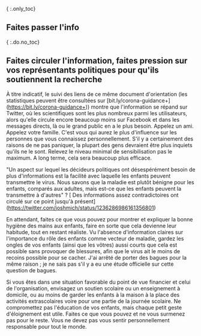 { :.only_toc}
## Faites passer l'info

{ :.do.no_toc}
## Faites circuler l'information, faites pression sur vos représentants politiques pour qu'ils soutiennent la recherche

À titre indicatif, le suivi des liens de ce même document d'orientation (les statistiques peuvent être consultées sur [bit.ly/corona-guidance+] (https://bit.ly/corona-guidance+)) montre que l'information se répand sur Twitter, où les scientifiques sont les plus nombreux parmi les utilisateurs, alors qu'elle circule encore beaucoup moins sur Facebook et dans les messages directs, là ou le grand public en a le plus besoin. Appelez un ami. Appelez votre famille. C'est vous qui aurez le plus d'influence sur les personnes que vous connaissez personnellement. S'il y a certainement des raisons de ne pas paniquer, la plupart des gens devraient être plus inquiets qu'ils ne le sont. Relevez le niveau minimal de sensibilisation pas le maximum. A long terme, cela sera beaucoup plus efficace.

"Un aspect sur lequel les décideurs politiques ont désespérément besoin de plus d'informations est la facilité avec laquelle les enfants peuvent transmettre le virus. Nous savons que la maladie est plutôt bénigne pour les enfants, comparés aux adultes, mais est-ce que les enfants peuvent la transmettre à d'autres" ? [ Des informations assez contradictoires ont circulé sur ce point jusqu'à présent] (https://twitter.com/joshmich/status/1236286986161356801)

En attendant, faites ce que vous pouvez pour montrer et expliquer la bonne hygiène des mains aux enfants, faire en sorte que cela devienne leur habitude, tout en restant réaliste. Vu l'absence d'information claires sur l'importance du rôle des enfants comme vecteur de maladie, gardez les ongles de vos enfants (ainsi que les vôtres) aussi courts que cela est possible sans provoquer de blessures, afin que le virus ait le moins de recoins possible pour se cacher. J'ai arrêté de porter des bagues pour la même raison ; je ne sais pas s'il y a eu une étude officielle sur cette question de bagues.

Si vous êtes dans une situation favorable du point de vue financier et celui de l'organisation, envisagez un soutien scolaire ou un enseignement à domicile, ou au moins de garder les enfants à la maison à la place des activités extrascolaires voire pour une partie de la journée scolaire. Ne compromettez pas l'éducation de vos enfants, mais chaque petit geste d'éloignement est utile. Faites ce que vous pouvez et ne vous surmenez pas pour le reste. Vous ne devez pas vous sentir personnellement responsable pour tout le monde.
